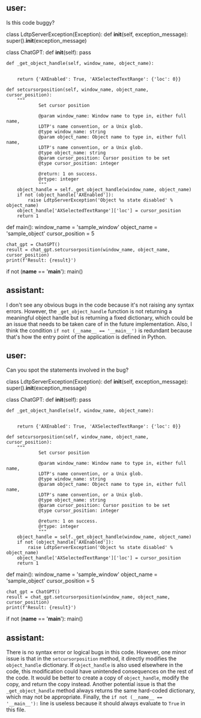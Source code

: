 ## user:
Is this code buggy?






















class LdtpServerException(Exception):
    def __init__(self, exception_message):
        super().__init__(exception_message)


class ChatGPT:
    def __init__(self):
        pass
    
    def _get_object_handle(self, window_name, object_name):
        
        
        return {'AXEnabled': True, 'AXSelectedTextRange': {'loc': 0}}
    
    def setcursorposition(self, window_name, object_name, cursor_position):
        """
                Set cursor position

                @param window_name: Window name to type in, either full name,
                LDTP's name convention, or a Unix glob.
                @type window_name: string
                @param object_name: Object name to type in, either full name,
                LDTP's name convention, or a Unix glob.
                @type object_name: string
                @param cursor_position: Cursor position to be set
                @type cursor_position: integer

                @return: 1 on success.
                @rtype: integer
                """
        object_handle = self._get_object_handle(window_name, object_name)
        if not (object_handle['AXEnabled']):
            raise LdtpServerException('Object %s state disabled' % object_name)
        object_handle['AXSelectedTextRange']['loc'] = cursor_position
        return 1


def main():
    window_name = 'sample_window'
    object_name = 'sample_object'
    cursor_position = 5
    
    chat_gpt = ChatGPT()
    result = chat_gpt.setcursorposition(window_name, object_name, cursor_position)
    print(f'Result: {result}')


if not (__name__ == '__main__'):
    main()

## assistant:
I don't see any obvious bugs in the code because it's not raising any syntax errors. However, the `_get_object_handle` function is not returning a meaningful object handle but is returning a fixed dictionary, which could be an issue that needs to be taken care of in the future implementation. Also, I think the condition `if not (__name__ == '__main__')` is redundant because that's how the entry point of the application is defined in Python.

## user:
Can you spot the statements involved in the bug?






















class LdtpServerException(Exception):
    def __init__(self, exception_message):
        super().__init__(exception_message)


class ChatGPT:
    def __init__(self):
        pass
    
    def _get_object_handle(self, window_name, object_name):
        
        
        return {'AXEnabled': True, 'AXSelectedTextRange': {'loc': 0}}
    
    def setcursorposition(self, window_name, object_name, cursor_position):
        """
                Set cursor position

                @param window_name: Window name to type in, either full name,
                LDTP's name convention, or a Unix glob.
                @type window_name: string
                @param object_name: Object name to type in, either full name,
                LDTP's name convention, or a Unix glob.
                @type object_name: string
                @param cursor_position: Cursor position to be set
                @type cursor_position: integer

                @return: 1 on success.
                @rtype: integer
                """
        object_handle = self._get_object_handle(window_name, object_name)
        if not (object_handle['AXEnabled']):
            raise LdtpServerException('Object %s state disabled' % object_name)
        object_handle['AXSelectedTextRange']['loc'] = cursor_position
        return 1


def main():
    window_name = 'sample_window'
    object_name = 'sample_object'
    cursor_position = 5
    
    chat_gpt = ChatGPT()
    result = chat_gpt.setcursorposition(window_name, object_name, cursor_position)
    print(f'Result: {result}')


if not (__name__ == '__main__'):
    main()

## assistant:
There is no syntax error or logical bugs in this code. However, one minor issue is that in the `setcursorposition` method, it directly modifies the `object_handle` dictionary. If `object_handle` is also used elsewhere in the code, this modification could have unintended consequences on the rest of the code. It would be better to create a copy of `object_handle`, modify the copy, and return the copy instead. Another potential issue is that the `_get_object_handle` method always returns the same hard-coded dictionary, which may not be appropriate. Finally, the `if not (__name__ == '__main__'):` line is useless because it should always evaluate to `True` in this file.

